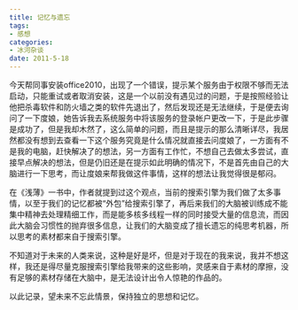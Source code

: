 ```yaml
---
title: 记忆与遗忘
tags:
- 感想
categories:
- 冰河杂谈
date: 2011-5-18
---
```


今天帮同事安装office2010，出现了一个错误，提示某个服务由于权限不够而无法启动，只能重试或者取消安装，这是一个以前没有遇见过的问题，于是按照经验让他把杀毒软件和防火墙之类的软件先退出了，然后发现还是无法继续，于是便去询问了一下度娘，她告诉我去系统服务中将该服务的登录帐户更改一下，于是此步骤是成功了，但是我却木然了，这么简单的问题，而且是提示的那么清晰详尽，我居然都没有想到去查看一下这个服务究竟是什么情况就直接去问度娘了，一方面有不是我的电脑，赶快解决了的想法，另一方面有工作忙，不想自己去做太多尝试，直接早点解决的想法，但是仍旧还是在提示如此明确的情况下，不是首先由自己的大脑进行一下思考，而让度娘来帮我做这件事情，这样的想法让我觉得很是郁闷。

在《浅薄》一书中，作者就提到过这个观点，当前的搜索引擎为我们做了太多事情，以至于我们的记忆都被“外包”给搜索引擎了，再后来我们的大脑被训练成不能集中精神去处理精细工作，而是能多核多线程一样的同时接受大量的信息流，而因此大脑会习惯性的抛弃很多信息，让我们的大脑变成了擅长遗忘的纯思考机器，所以思考的素材都来自于搜索引擎。

不知道对于未来的人类来说，这种是好是坏，但是对于现在的我来说，我并不想这样，我还是得尽量克服搜索引擎给我带来的这些影响，灵感来自于素材的摩擦，没有足够的素材存储在大脑中，是无法设计出令人惊艳的作品的。

以此记录，望未来不忘此情景，保持独立的思想和记忆。
